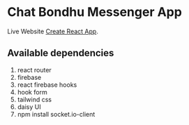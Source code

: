 # Chat Bondhu Messenger App

Live Website [Create React App](https://github.com/facebook/create-react-app).

## Available dependencies
1. react router
2. firebase
3. react firebase hooks
4. hook form
5. tailwind css
6. daisy UI
7. npm install socket.io-client